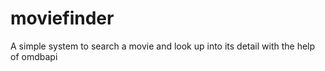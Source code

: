 # moviefinder
A simple system to search a movie and look up into its detail with the help of omdbapi 
